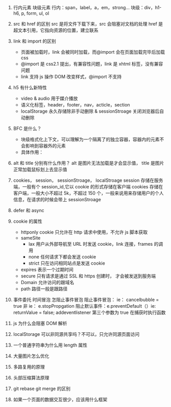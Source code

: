 1. 行内元素 块级元素
   行内：span，label，a，em，strong...
   块级：div，h1-h6, p, form, ul, ol

2. src 和 href 的区别
   src 是将文件下载下来，src 会阻塞对文档的处理
   href 是超文本引用，它指向资源的位置，建立联系

3. link 和 import 的区别

   - 页面被加载时，link 会被同时加载，而@import 会在页面加载完毕后加载 css
   - @import 是 css2.1 提出，有兼容性问题，link 是 xhtml 标签，没有兼容问题
   - link 支持 js 操作 DOM 改变样式，@import 不支持

4. h5 有什么新特性

   - video & audio 用于媒介播放
   - 语义化标签，header，footer，nav，acticle，section
   - localStorage 永久存储除非手动删除 & sessionStroage 关闭浏览器后自动删除

5. BFC 是什么？
   - 块级格式化上下文，可以理解为一个隔离了的独立容器，容器内的元素不会影响到容器外的元素
   - 具体作用：
6. alt 和 title 分别有什么作用？
   alt 是图片无法加载是才会显示值， title 是图片正常加载鼠标划上去显示值

7. cookies， session， sessionStroage， localStroage
   session 存储在服务端，一般有个 session_id,它以 cookie 的形式存储在客户端
   cookies 存储在客户端，一般大小不超过 5k，不超过 150 个，一般来说用来存储用户的个人信息，在请求的时候会带上
   sessionStroage
8. defer 和 async

9. cookie 的属性

   - httponly cookie 只允许在 http 请求中使用，不允许 js 脚本获取
   - sameSite
     - lax 用户从外部导航至 URL 时发送 cookie，link 连接，frames 的调用
     - none 任何请求下都会发送 cookie
     - strict 只在访问相同站点是发送 cookie
   - expires 表示一个过期时间
   - secure 只有请求是通过 SSL 和 https 创建时， 才会被发送到服务端
   - Domain 允许访问的跟域名
   - path 路径一般是跟路径

10. 事件委托 时间冒泡 怎阻止事件冒泡
    阻止事件冒泡： ie： cancelbubble = true 非 ie： e.stopPropgation
    阻止默认事件：e.preventDefault（）ie: returnValue = false;
    addeventlistener 第三个参数为 true 在捕获时执行函数
11. js 为什么会阻塞 DOM 解析

12. localStorage 可以非同源共享吗？不可以，只允许同源页面访问

13. 一个普通字符串为什么用 length 属性

14. 大量图片怎么优化

15. 多路复用的原理

16. 头部压缩算法原理

17. git rebase git merge 的区别

18. 如果一个页面的数据交互很少，应该用什么框架
